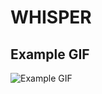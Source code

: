 # WHISPER

## Example GIF

![Example GIF](https://media.giphy.com/media/26tPplM06tiR6AghS/giphy.gif)
